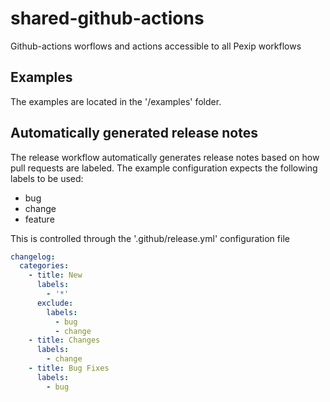 # shared-github-actions
Github-actions worflows and actions accessible to all Pexip workflows

## Examples

The examples are located in the '/examples' folder.

## Automatically generated release notes

The release workflow automatically generates release notes based on how pull requests are labeled.
The example configuration expects the following labels to be used:

* bug
* change
* feature

This is controlled through the '.github/release.yml' configuration file

```yaml
changelog:
  categories:
    - title: New
      labels:
        - '*'
      exclude:
        labels:
          - bug
          - change
    - title: Changes
      labels:
        - change
    - title: Bug Fixes
      labels:
        - bug
```


